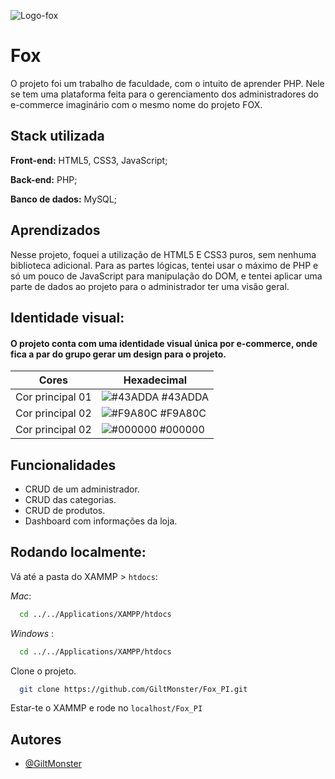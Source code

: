 
![Logo-fox](https://cdn.discordapp.com/attachments/1012087339780145214/1242708521770942464/fox.png?ex=664ed1ff&is=664d807f&hm=38b9fe3f25707c48077a56bf08b1321c60277079d2b6b4b5c56032a021311ce3&)

# Fox

O projeto foi um trabalho de faculdade, com o intuito de aprender PHP. Nele se tem uma plataforma feita para o gerenciamento dos administradores do e-commerce imaginário com o mesmo nome do projeto FOX. 

## Stack utilizada

**Front-end:** HTML5, CSS3, JavaScript;

**Back-end:** PHP;

**Banco de dados:** MySQL;


## Aprendizados

Nesse projeto, foquei a utilização de HTML5 E CSS3 puros, sem nenhuma biblioteca adicional. Para as partes lógicas, tentei usar o máximo de PHP e só um pouco de JavaScript para manipulação do DOM, e tentei aplicar uma parte de dados ao projeto para o administrador ter uma visão geral.
## Identidade visual:
#### O projeto conta com uma identidade visual única por e-commerce, onde fica a par do grupo gerar um design para o projeto.
| Cores               | Hexadecimal                                                |
| ----------------- | ---------------------------------------------------------------- |
| Cor principal 01 | ![#43ADDA](https://via.placeholder.com/10/43ADDA?text=+) #43ADDA |
| Cor principal 02 | ![#F9A80C](https://via.placeholder.com/10/F9A80C?text=+) #F9A80C |
| Cor principal 02 | ![#000000](https://via.placeholder.com/10/000000?text=+) #000000 |

## Funcionalidades

- CRUD de um administrador.
- CRUD das categorias.
- CRUD de produtos.
- Dashboard com informações da loja.


## Rodando localmente:

Vá até a pasta do XAMMP > `htdocs`:

_Mac_:
```bash
  cd ../../Applications/XAMPP/htdocs  
```

_Windows_ :
```bash
  cd ../../Applications/XAMPP/htdocs  
```

Clone o projeto.

```bash
  git clone https://github.com/GiltMonster/Fox_PI.git
```

Estar-te o XAMMP e rode no `localhost/Fox_PI`
## Autores

- [@GiltMonster](https://www.github.com/GiltMonster)

